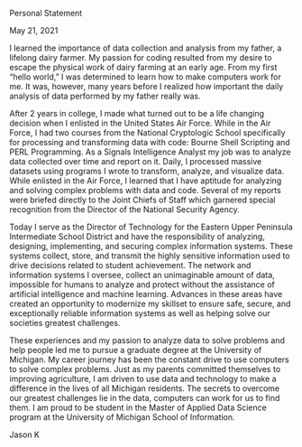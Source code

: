 Personal Statement 

May 21, 2021

I learned the importance of data collection and analysis from my father, a lifelong dairy farmer. My passion for coding resulted from my desire to escape the physical work of dairy farming at an early age. From my first “hello world,” I was determined to learn how to make computers work for me. It was, however, many years before I realized how important the daily analysis of data performed by my father really was.

After 2 years in college, I made what turned out to be a life changing decision when I enlisted in the United States Air Force. While in the Air Force, I had two courses from the National Cryptologic School specifically for processing and transforming data with code: Bourne Shell Scripting and PERL Programming. As a Signals Intelligence Analyst my job was to analyze data collected over time and report on it. Daily, I processed massive datasets using programs I wrote to transform, analyze, and visualize data. While enlisted in the Air Force, I learned that I have aptitude for analyzing and solving complex problems with data and code. Several of my reports were briefed directly to the Joint Chiefs of Staff which garnered special recognition from the Director of the National Security Agency.

Today I serve as the Director of Technology for the Eastern Upper Peninsula Intermediate School District and have the responsibility of analyzing, designing, implementing, and securing complex information systems. These systems collect, store, and transmit the highly sensitive information used to drive decisions related to student achievement. The network and information systems I oversee, collect an unimaginable amount of data, impossible for humans to analyze and protect without the assistance of artificial intelligence and machine learning. Advances in these areas have created an opportunity to modernize my skillset to ensure safe, secure, and exceptionally reliable information systems as well as helping solve our societies greatest challenges.

These experiences and my passion to analyze data to solve problems and help people led me to pursue a graduate degree at the University of Michigan. My career journey has been the constant drive to use computers to solve complex problems. Just as my parents committed themselves to improving agriculture, I am driven to use data and technology to make a difference in the lives of all Michigan residents. The secrets to overcome our greatest challenges lie in the data, computers can work for us to find them. I am proud to be student in the Master of Applied Data Science program at the University of Michigan School of Information.

Jason K